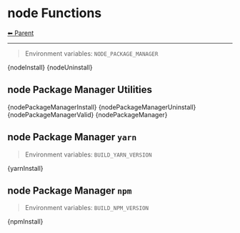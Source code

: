 # node Functions

<!-- TEMPLATE header 2 -->
[⬅ Parent ](../index.md)
<hr />

> Environment variables: `NODE_PACKAGE_MANAGER`

{nodeInstall}
{nodeUninstall}

## node Package Manager Utilities

{nodePackageManagerInstall}
{nodePackageManagerUninstall}
{nodePackageManagerValid}
{nodePackageManager}

## node Package Manager `yarn`

> Environment variables: `BUILD_YARN_VERSION`

{yarnInstall}

## node Package Manager `npm`

> Environment variables: `BUILD_NPM_VERSION`

{npmInstall}

